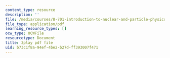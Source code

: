 ```yaml
---
content_type: resource
description: ''
file: /media/courses/8-701-introduction-to-nuclear-and-particle-physics-fall-2020/b73c1f8a94ef4be2b27dff393007f471_k2-dTdj5wkk.pdf
file_type: application/pdf
learning_resource_types: []
ocw_type: OCWFile
resourcetype: Document
title: 3play pdf file
uid: b73c1f8a-94ef-4be2-b27d-ff393007f471
---
```

